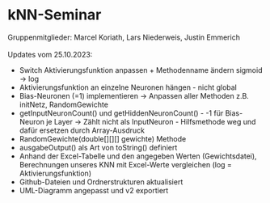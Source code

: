 # kNN-Seminar

Gruppenmitglieder: Marcel Koriath, Lars Niederweis, Justin Emmerich
<br>
<br>
Updates vom 25.10.2023: <br>

- Switch Aktivierungsfunktion anpassen + Methodenname ändern sigmoid -> log <br>
- Aktivierungsfunktion an einzelne Neuronen hängen - nicht global <br>
- Bias-Neuronen (=1) implementieren -> Anpassen aller Methoden z.B. initNetz, RandomGewichte <br>
- getInputNeuronCount() und getHiddenNeuronCount() - -1 für Bias-Neuron je Layer -> Zählt nicht als InputNeuron -
  Hilfsmethode weg und dafür ersetzen durch Array-Ausdruck <br>
- RandomGewichte(double[][][] gewichte) Methode <br>
- ausgabeOutput() als Art von toString() definiert <br>
- Anhand der Excel-Tabelle und den angegeben Werten (Gewichtsdatei), Berechnungen unseres KNN mit Excel-Werte
  vergleichen (log = Aktivierungsfunktion) <br>
- Github-Dateien und Ordnerstrukturen aktualisiert <br>
- UML-Diagramm angepasst und v2 exportiert <br>
